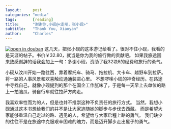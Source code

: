 ```yaml
---
layout:     post
categories: "media"
tags:       [reading]
title:      "谢谢你,小砚@<走吧，张小砚>"
subtitle:   "Thank You, Xiaoyan"
author:     "Charles"
---
```


[![open in douban]({{site.imageurl}}/thank-you-xiaoyan.jpg)](http://book.douban.com/subject/5366278/)
这几天，把张小砚的这本游记给看了。很对不住小砚，我看的是天涯的帖子。书价￥32.80，就当是你为我的旅行做的贡献吧。
如果我旅途回来致感谢辞的话我会加上一句：多谢小砚，资助了我32块8的经费和旅行的勇气。

小砚从汶川开始一路往西，靠着摩托车、骑马、拖拉机、大卡车、越野车到拉萨。
将一路的人事风景和欢喜触动通通装进心里。
不想啰嗦小砚的神奇经历。在路途中寻找自己，就像小砚提到的那个在国企工作腻味了，于是每一天早上去单位的路上一拍脑瓜，骑自行车就往拉萨方向走。

我喜欢率性而为的人，但是也并不推崇这种不负责任的旅行方式。
当然，我想小砚通过这本书想给我们的并不是让大家追随她的脚步与步伐去西藏。
而是希望大家能够重温自己走过的路、遇见的人，希望给与大家启程上路的勇气。
我们缺少的往往不是在旅途中克服艰辛困难的魄力，而是迈开脚步走出屋子的勇气。